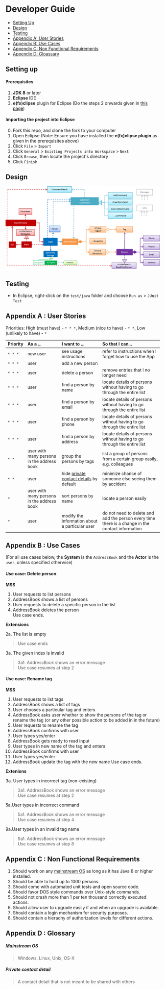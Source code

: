 # Developer Guide

* [Setting Up](#setting-up)
* [Design](#design)
* [Testing](#testing)
* [Appendix A: User Stories](#appendix-a--user-stories)
* [Appendix B: Use Cases](#appendix-b--use-cases)
* [Appendix C: Non Functional Requirements](#appendix-c--non-functional-requirements)
* [Appendix D: Gloassary](#appendix-d--glossary)

## Setting up

#### Prerequisites

1. **JDK 8** or later
2. **Eclipse** IDE
3. **e(fx)clipse** plugin for Eclipse (Do the steps 2 onwards given in
   [this page](http://www.eclipse.org/efxclipse/install.html#for-the-ambitious))


#### Importing the project into Eclipse

0. Fork this repo, and clone the fork to your computer
1. Open Eclipse (Note: Ensure you have installed the **e(fx)clipse plugin** as given in the prerequisites above)
2. Click `File` > `Import`
3. Click `General` > `Existing Projects into Workspace` > `Next`
4. Click `Browse`, then locate the project's directory
5. Click `Finish`

## Design
<img src="images/mainClassDiagram.png"/>

## Testing

* In Eclipse, right-click on the `test/java` folder and choose `Run as` > `JUnit Test`

## Appendix A : User Stories

Priorities: High (must have) - `* * *`, Medium (nice to have)  - `* *`,  Low (unlikely to have) - `*`


Priority | As a ... | I want to ... | So that I can...
-------- | :-------- | :--------- | :-----------
`* * *` | new user | see usage instructions | refer to instructions when I forget how to use the App
`* * *` | user | add a new person |
`* * *` | user | delete a person | remove entries that I no longer need
`* * *` | user | find a person by name | locate details of persons without having to go through the entire list
`* * *` | user | find a person by email| locate details of persons without having to go through the entire list
`* * *` | user | find a person by phone | locate details of persons without having to go through the entire list
`* * *` | user | find a person by address | locate details of persons without having to go through the entire list
`* *` | user with many persons in the address book| group the persons by tags | list a group of persons from a certain group easily, e.g. colleagues
`* *` | user | hide [private contact details](#private-contact-detail) by default | minimize chance of someone else seeing them by accident
`*` | user with many persons in the address book | sort persons by name | locate a person easily
`*` | user | modify the information about a particular user | do not need to delete and add the person every time there is a change in the contact information

## Appendix B : Use Cases

(For all use cases below, the **System** is the `AddressBook` and the **Actor** is the `user`, unless specified otherwise)

#### Use case: Delete person

**MSS**

1. User requests to list persons
2. AddressBook shows a list of persons
3. User requests to delete a specific person in the list
4. AddressBook deletes the person <br>
Use case ends.

**Extensions**

2a. The list is empty

> Use case ends

3a. The given index is invalid

> 3a1. AddressBook shows an error message <br>
  Use case resumes at step 2

#### Use case: Rename tag

**MSS**

1. User requests to list tags
2. AddressBook shows a list of tags
3. User chooses a particular tag and enters
4. AddressBook asks user whether to show the persons of the tag or rename the tag (or any other possible action to be added in in the future)
5. User requests to rename the tag
6. AddressBook confirms with user 
7. User types yes/enter
8. AddressBook gets ready to read input
9. User types in new name of the tag and enters
10. AddressBook confirms with user
11. User types yes/enter
12. AddressBook update the tag with the new name
Use case ends.

**Extenions**

3a. User types in incorrect tag (non-existing)
>3a1. AddressBook shows an error message <br>
 Use case resumes at step 2

5a.User types in incorrect command
>5a1. AddressBook shows an error message <br>
 Use case resumes at step 4

9a.User types in an invalid tag name
>9a1. AddressBook shows an error message <br>
 Use case resumes at step 8

## Appendix C : Non Functional Requirements

1. Should work on any [mainstream OS](#mainstream-os) as long as it has Java 8 or higher installed.
2. Should be able to hold up to 1000 persons.
3. Should come with automated unit tests and open source code.
4. Should favor DOS style commands over Unix-style commands.
5. Should not crash more than 1 per ten thousand correctly executed actions. 
6. Should allow user to upgrade easily if and when an upgrade is available.
7. Should contain a login mechanism for security purposes.
8. Should contain a hierachy of authorization levels for different actions.

## Appendix D : Glossary

##### Mainstream OS

> Windows, Linux, Unix, OS-X

##### Private contact detail

> A contact detail that is not meant to be shared with others
